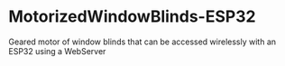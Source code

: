 # MotorizedWindowBlinds-ESP32
Geared motor of window blinds that can be accessed wirelessly with an ESP32 using a WebServer
